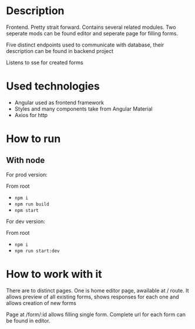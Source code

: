 # Description

Frontend. Pretty strait forward. Contains several related modules. Two seperate mods can be found editor and seperate page for filling forms.

Five distinct endpoints used to communicate with database, their description can be found in backend project

Listens to sse for created forms


# Used technologies

- Angular used as frontend framework
- Styles and many components take from Angular Material
- Axios for http

# How to run

## With node

For prod version:

From root
- ```npm i```
- ```npm run build```
- ```npm start```

For dev version:

From root
- ```npm i```
- ```npm run start:dev```

# How to work with it

There are to distinct pages. 
One is home editor page, awailable at / route.
It allows preview of all existing forms, shows responses for each one and allows creation of new forms

Page at /form/:id allows filling single form. Complete url for each form can be found in editor.
